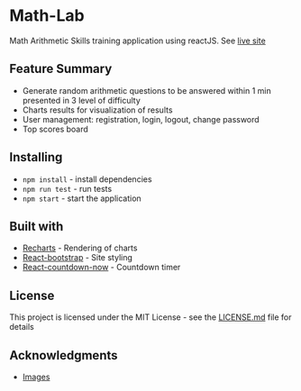 # Math-Lab

Math Arithmetic Skills training application using reactJS. See [live site](https://math-lab.herokuapp.com/)

## Feature Summary

* Generate random arithmetic questions to be answered within 1 min presented in 3 level of difficulty
* Charts results for visualization of results
* User management: registration, login, logout, change password
* Top scores board

## Installing

* `npm install` - install dependencies
* `npm run test` - run tests
* `npm start` - start the application


## Built with

* [Recharts](http://recharts.org/en-US) - Rendering of charts
* [React-bootstrap](https://react-bootstrap.github.io/) - Site styling
* [React-countdown-now](https://www.npmjs.com/package/react-countdown-now) - Countdown timer

## License

This project is licensed under the MIT License - see the [LICENSE.md](LICENSE.md) file for details

## Acknowledgments

* [Images](https://www.freepik.com/free-photos-vectors/background)

